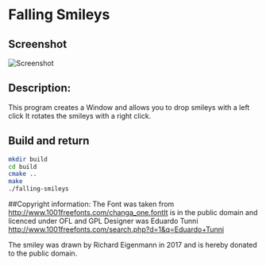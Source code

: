 # Falling Smileys

## Screenshot
![Screenshot](http://opentechschool-zurich.github.io/cpp-co-learning/topics/games/monkey-keg/Richard/falling-smileys/Screenshot.png)

## Description:
This program creates a Window and allows you to drop smileys with a left click
It rotates the smileys with a right click.

## Build and return
```bash
mkdir build
cd build
cmake ..
make
./falling-smileys
```

##Copyright information:
The Font was taken from http://www.1001freefonts.com/changa_one.fontIt is in the public domain and licenced under OFL and GPL
Designer was Eduardo Tunni http://www.1001freefonts.com/search.php?d=1&q=Eduardo+Tunni

The smiley was drawn by Richard Eigenmann in 2017 and is hereby donated to the public domain.
